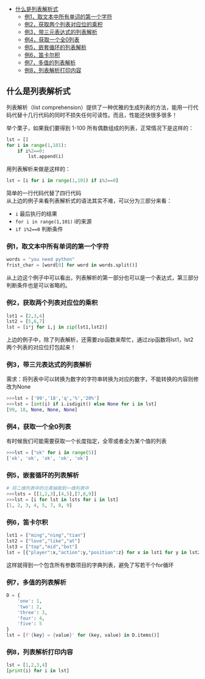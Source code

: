 - [什么是列表解析式](#什么是列表解析式)
  * [例1，取文本中所有单词的第一个字符](#例1取文本中所有单词的第一个字符)
  * [例2，获取两个列表对应位的乘积](#例2获取两个列表对应位的乘积)
  * [例3，带三元表达式的列表解析](#例3带三元表达式的列表解析)
  * [例4，获取一个全0列表](#例4获取一个全0列表)
  * [例5，嵌套循环的列表解析](#例5嵌套循环的列表解析)
  * [例6，笛卡尔积](#例6笛卡尔积)
  * [例7，多值的列表解析](#例7多值的列表解析)
  * [例8，列表解析打印内容](#例8列表解析打印内容)

## 什么是列表解析式

列表解析（list comprehension）提供了一种优雅的生成列表的方法，能用一行代码代替十几行代码的同时不损失任何可读性。而且，性能还快很多很多！  

举个栗子，如果我们要得到 1-100 所有偶数组成的列表，正常情况下是这样的：  

```python
lst = []
for i in range(1,101):
    if i%2==0:
        lst.append(i)
```
  
用列表解析来做是这样的：  
```python
lst = [i for i in range(1,101) if i%2==0]
```

简单的一行代码代替了四行代码  
从上边的例子来看列表解析式的语法其实不难，可以分为三部分来看：  

- `i` 最后执行的结果
- `for i in range(1,101)` i的来源
- `if i%2==0` 判断条件  

### 例1，取文本中所有单词的第一个字符

```python
words = "you need python"
frist_char = [word[0] for word in words.split()]
```

从上边这个例子中可以看出，列表解析的第一部分也可以是一个表达式，第三部分判断条件也是可以省略的。

### 例2，获取两个列表对应位的乘积

```python
lst1 = [2,3,4]
lst2 = [5,6,7]
lst = [i*j for i,j in zip(lst1,lst2)]
```

上边的例子中，除了列表解析，还需要zip函数来帮忙，通过zip函数将lst1，lst2两个列表的对应位打包起来！

### 例3，带三元表达式的列表解析

需求：将列表中可以转换为数字的字符串转换为对应的数字，不能转换的内容则修改为None  

```python
>>>lst = ['99','18','q','%','20%']
>>>lst = [int(i) if i.isdigit() else None for i in lst]
[99, 18, None, None, None]
```

### 例4，获取一个全0列表

有时候我们可能需要获取一个长度指定，全零或者全为某个值的列表  

```python
>>>lst = ["ok" for i in range(5)]
['ok', 'ok', 'ok', 'ok', 'ok']
```

### 例5，嵌套循环的列表解析

```python
# 将二维列表中的元素抽取到一维列表中
>>>lsts = [[1,2,3],[4,5],[7,8,9]]
>>>lst = [i for lst in lsts for i in lst]
[1, 2, 3, 4, 5, 7, 8, 9]
```

### 例6，笛卡尔积

```python
lst1 = ["ming","ning","tian"]
lst2 = ["love","like","at"]
lst3 = ["top","mid","bot"]
lst = [{"player":x,"action":y,"position":z} for x in lst1 for y in lst2 for z in lst3]
```

这样就得到一个包含所有参数项目的字典列表，避免了写若干个for循环  

### 例7，多值的列表解析

```python
D = {
    'one': 1,
    'two': 2,
    'three': 3,
    'four': 4,
    'five': 5
}
lst = [f'{key} = {value}' for (key, value) in D.items()]
```

### 例8，列表解析打印内容

```python
lst = [1,2,3,4]
[print(i) for i in lst]
```